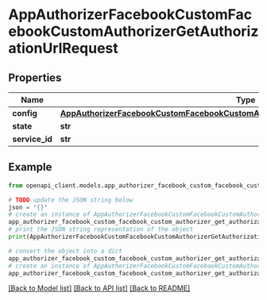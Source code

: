 # AppAuthorizerFacebookCustomFacebookCustomAuthorizerGetAuthorizationUrlRequest


## Properties

Name | Type | Description | Notes
------------ | ------------- | ------------- | -------------
**config** | [**AppAuthorizerFacebookCustomFacebookCustomAuthorizerGetAuthorizationUrlRequestConfig**](AppAuthorizerFacebookCustomFacebookCustomAuthorizerGetAuthorizationUrlRequestConfig.md) |  | 
**state** | **str** |  | [optional] 
**service_id** | **str** |  | [optional] 

## Example

```python
from openapi_client.models.app_authorizer_facebook_custom_facebook_custom_authorizer_get_authorization_url_request import AppAuthorizerFacebookCustomFacebookCustomAuthorizerGetAuthorizationUrlRequest

# TODO update the JSON string below
json = "{}"
# create an instance of AppAuthorizerFacebookCustomFacebookCustomAuthorizerGetAuthorizationUrlRequest from a JSON string
app_authorizer_facebook_custom_facebook_custom_authorizer_get_authorization_url_request_instance = AppAuthorizerFacebookCustomFacebookCustomAuthorizerGetAuthorizationUrlRequest.from_json(json)
# print the JSON string representation of the object
print(AppAuthorizerFacebookCustomFacebookCustomAuthorizerGetAuthorizationUrlRequest.to_json())

# convert the object into a dict
app_authorizer_facebook_custom_facebook_custom_authorizer_get_authorization_url_request_dict = app_authorizer_facebook_custom_facebook_custom_authorizer_get_authorization_url_request_instance.to_dict()
# create an instance of AppAuthorizerFacebookCustomFacebookCustomAuthorizerGetAuthorizationUrlRequest from a dict
app_authorizer_facebook_custom_facebook_custom_authorizer_get_authorization_url_request_from_dict = AppAuthorizerFacebookCustomFacebookCustomAuthorizerGetAuthorizationUrlRequest.from_dict(app_authorizer_facebook_custom_facebook_custom_authorizer_get_authorization_url_request_dict)
```
[[Back to Model list]](../README.md#documentation-for-models) [[Back to API list]](../README.md#documentation-for-api-endpoints) [[Back to README]](../README.md)


